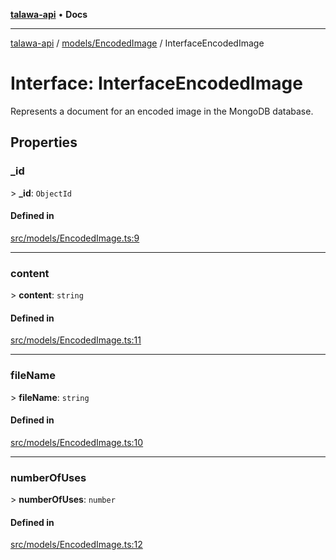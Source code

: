 [**talawa-api**](../../../README.md) • **Docs**

***

[talawa-api](../../../modules.md) / [models/EncodedImage](../README.md) / InterfaceEncodedImage

# Interface: InterfaceEncodedImage

Represents a document for an encoded image in the MongoDB database.

## Properties

### \_id

\> **\_id**: `ObjectId`

#### Defined in

[src/models/EncodedImage.ts:9](https://github.com/PalisadoesFoundation/talawa-api/blob/a6e7ac91b581c9109559657faf0f934f3eb41fe7/src/models/EncodedImage.ts#L9)

***

### content

\> **content**: `string`

#### Defined in

[src/models/EncodedImage.ts:11](https://github.com/PalisadoesFoundation/talawa-api/blob/a6e7ac91b581c9109559657faf0f934f3eb41fe7/src/models/EncodedImage.ts#L11)

***

### fileName

\> **fileName**: `string`

#### Defined in

[src/models/EncodedImage.ts:10](https://github.com/PalisadoesFoundation/talawa-api/blob/a6e7ac91b581c9109559657faf0f934f3eb41fe7/src/models/EncodedImage.ts#L10)

***

### numberOfUses

\> **numberOfUses**: `number`

#### Defined in

[src/models/EncodedImage.ts:12](https://github.com/PalisadoesFoundation/talawa-api/blob/a6e7ac91b581c9109559657faf0f934f3eb41fe7/src/models/EncodedImage.ts#L12)
